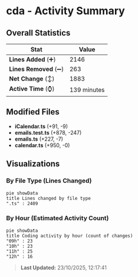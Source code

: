 # cda - Activity Summary 

## Overall Statistics

| Stat                   | Value                                                             |
| ---------------------- | ----------------------------------------------------------------- |
| **Lines Added** (➕)   | 2146                                          |
| **Lines Removed** (➖) | 263                                        |
| **Net Change** (↕)    | 1883                |
| **Active Time** (⌚)   | 139 minutes |


## Modified Files
- **iCalendar.ts** (+91, -9)
- **emails.test.ts** (+878, -247)
- **emails.ts** (+227, -7)
- **calendar.ts** (+950, -0)

## Visualizations

### By File Type (Lines Changed)

```mermaid
pie showData
title Lines changed by file type
".ts" : 2409
```

### By Hour (Estimated Activity Count)

```mermaid
pie showData
title Coding activity by hour (count of changes)
"09h" : 23
"10h" : 23
"11h" : 25
"12h" : 16
```


> **Last Updated:** 23/10/2025, 12:17:41
